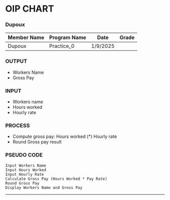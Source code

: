 # OIP CHART

### Dupoux

| **Member Name** | **Program Name** | **Date** | **Grade** |
|-----------------|------------------|----------|-----------|
| Dupoux          | Practice_0             | 1/9/2025 |           |

### OUTPUT
- Workers Name
- Gross Pay

### INPUT
- Workers name
- Hours worked
- Hourly rate

### PROCESS
- Compute gross pay: Hours worked \(*\) Hourly rate
- Round Gross pay result

### PSEUDO CODE

```plaintext
Input Workers Name
Input Hours Worked
Input Hourly Rate
Calculate Gross Pay (Hours Worked * Pay Rate)
Round Gross Pay
Display Workers Name and Gross Pay
```

---